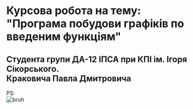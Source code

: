 # Курсова робота на тему: </br>"Програма побудови графіків по введеним функціям"
<h2>Студента групи ДА-12 ІПСА при КПІ ім. Ігоря Сікорського.</br>
Краковича Павла Дмитровича</h2>




PS:</br>
![bruh](https://i.imgur.com/sjJhSnW.png)